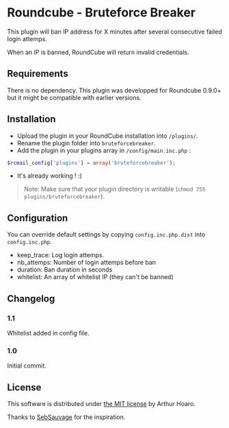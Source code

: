 # Roundcube - Bruteforce Breaker

This plugin will ban IP address for X minutes after several consecutive failed login attemps.

When an IP is banned, RoundCube will return invalid credentials.

## Requirements

There is no dependency. This plugin was developped for Roundcube 0.9.0+ but it might be compatible with earlier versions.

## Installation

 * Upload the plugin in your RoundCube installation into `/plugins/`.
 * Rename the plugin folder into `bruteforcebreaker`.
 * Add the plugin in your plugins array in `/config/main.inc.php` :
 
```php
$rcmail_config['plugins'] = array('bruteforcebreaker');
```
 * It's already working ! :)

> Note: Make sure that your plugin directory is writable (`chmod 755 plugins/bruteforcebreaker`).

## Configuration

You can override default settings by copying `config.inc.php.dist` into `config.inc.php`.

 * keep_trace: Log login attemps.
 * nb_attemps: Number of login attemps before ban
 * duration: Ban duration in seconds
 * whitelist: An array of whitelist IP (they can't be banned)

## Changelog

### 1.1

Whitelist added in config file.

### 1.0

Initial commit.

## License

This software is distributed under [the MIT license](http://git.hoa.ro/arthur/rc-plugin-bruteforce-breaker/blob/master/LICENSE.md) by Arthur Hoaro.

Thanks to [SebSauvage](https://github.com/sebsauvage/) for the inspiration.